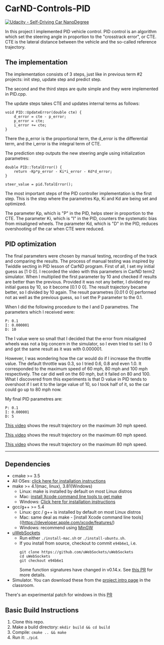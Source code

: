 # CarND-Controls-PID
[![Udacity - Self-Driving Car NanoDegree](https://s3.amazonaws.com/udacity-sdc/github/shield-carnd.svg)](http://www.udacity.com/drive)

In this project I implemented PID vehicle control.
PID control is an algorithm which set the steering angle in proportion to the "crosstrack error", or CTE. CTE is the lateral distance between the vehicle and the so-called reference trajectory.

## The implementation

The implementation consists of 3 steps, just like in previous term #2 projects: init step, update step and predict step. 

The second and the third steps are quite simple and they were implemented in PID.cpp. 

The update steps takes CTE and updates internal terms as follows: 

```
void PID::UpdateError(double cte) {
	d_error = cte - p_error;
	p_error = cte;
	i_error += cte;
}
```

There the p_error is the proportional term, the d_error is the differential term, and the i_error is the integral term of CTE.

The prediction step outputs the new steering angle using initialization parametres:

```
double PID::TotalError() {
	return -Kp*p_error - Ki*i_error - Kd*d_error;
}

steer_value = pid.TotalError();
```

The most important steps of the PID controller implementation is the first step. This is the step where the parametres Kp, Ki and Kd are being set and optimized. 

The parameter Kp, which is "P" in the PID, helps steer in proportion to the CTE. 
The parameter Ki, which is "I" in the PID, counters the systematic bias from misaligned wheels.
The parameter Kd, which is "D" in the PID, reduces overshooting of the car when CTE were reduced. 

## PID optimization

The final parameters were chosen by manual testing, recording of the track and comparing the results. The process of manual testing was inspired by Twiddle secting in PID lesson of CarND program.
First of all, I set my initial guess as [1 0 0]. I recorded the video with this parameters in CarND term2 simulator. When I multiplied the first parameter by 10 and checked if results are better than the previous. Provided it was not any better, I divided my initial guess by 10, so it become [0.1 0 0]. The result trajectory became better, so I divided by 10 again. The result parametres [0.01 0 0] performed not as well as the previous guess, so I set the P parameter to the 0.1. 

When I did the following procedure to the I and D parametres. The parameters which I received were:
```
P: 0.1
I: 0.000001
D: 10
```
 
The I value were so small that I decided that the error from misaligned wheels was not a big concern in the simulator, so I even tried to set I to 0 and got the same result as it was with 0.000001.

However, I was wondering how the car would do if I increase the throttle value. The default throttle was 0.3, so I tried 0.6, 0.8 and even 1.0. It corresponded to the maximum speed of 60 mph, 80 mph and 100 mph respectively. 
The car did well on the 60 mph, but it failed on 80 and 100. What I discovered from this experiments is that D value in PID tends to overshoot if I set it to the large value of 10, so I took half of it, so the car could go up to 80 mph now. 

My final PID parametres are:
 
```
P: 0.1
I: 0.000001
D: 5
```

[This video](./videos_out/final_result.mp4) shows the result trajectory on the maximum 30 mph speed.

[This video](./videos_out/final_result_0.6.mp4) shows the result trajectory on the maximum 60 mph speed.

[This video](./videos_out/final_result_0.8.mp4) shows the result trajectory on the maximum 80 mph speed.
 

---

## Dependencies

* cmake >= 3.5
 * All OSes: [click here for installation instructions](https://cmake.org/install/)
* make >= 4.1(mac, linux), 3.81(Windows)
  * Linux: make is installed by default on most Linux distros
  * Mac: [install Xcode command line tools to get make](https://developer.apple.com/xcode/features/)
  * Windows: [Click here for installation instructions](http://gnuwin32.sourceforge.net/packages/make.htm)
* gcc/g++ >= 5.4
  * Linux: gcc / g++ is installed by default on most Linux distros
  * Mac: same deal as make - [install Xcode command line tools]((https://developer.apple.com/xcode/features/)
  * Windows: recommend using [MinGW](http://www.mingw.org/)
* [uWebSockets](https://github.com/uWebSockets/uWebSockets)
  * Run either `./install-mac.sh` or `./install-ubuntu.sh`.
  * If you install from source, checkout to commit `e94b6e1`, i.e.
    ```
    git clone https://github.com/uWebSockets/uWebSockets 
    cd uWebSockets
    git checkout e94b6e1
    ```
    Some function signatures have changed in v0.14.x. See [this PR](https://github.com/udacity/CarND-MPC-Project/pull/3) for more details.
* Simulator. You can download these from the [project intro page](https://github.com/udacity/self-driving-car-sim/releases) in the classroom.

There's an experimental patch for windows in this [PR](https://github.com/udacity/CarND-PID-Control-Project/pull/3)

## Basic Build Instructions

1. Clone this repo.
2. Make a build directory: `mkdir build && cd build`
3. Compile: `cmake .. && make`
4. Run it: `./pid`. 


